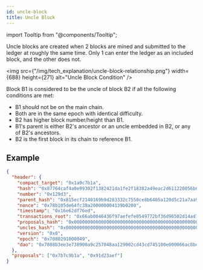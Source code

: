 ```yaml
---
id: uncle-block
title: Uncle Block
---
```


import Tooltip from "@components/Tooltip";

Uncle blocks are created when 2 blocks are mined and submitted to the ledger at roughly the same time. Only 1 can enter the ledger as an included block, and the other does not.

<img src={"/img/tech_explanation/uncle-block-relationship.png"} width={688} height={271} alt="Uncle Block Condition" />

Block B1 is considered to be the uncle of block B2 if all the following conditions are met:

- B1 should not be on the main chain.
- Both are in the same <Tooltip>epoch</Tooltip> with identical difficulty.
- B2 has higher block number/height than B1.
- B1's parent is either B2's ancestor or an uncle embedded in B2, or any of B2's ancestors.
- B2 is the first block in its chain to reference B1.

## Example

```json
{
  "header": {
    "compact_target": "0x1a9c7b1a",
    "hash": "0x87764caf4a0e99302f1382421da1fe2f18382a49eac2d611220056b0854868e3",
    "number": "0x129d3",
    "parent_hash": "0x815ecf2140169b9d283332c7550ce8b6405a120d5c21a7aa99d8a75eb9e77ead",
    "nonce": "0x78b105de64fc38a200000004139b0200",
    "timestamp": "0x16e62df76ed",
    "transactions_root": "0x66ab0046436f97aefefe0549772bf36d96502d14ad736f7f4b1be8274420ca0f",
    "proposals_hash": "0x0000000000000000000000000000000000000000000000000000000000000000",
    "uncles_hash": "0x0000000000000000000000000000000000000000000000000000000000000000",
    "version": "0x0",
    "epoch": "0x7080291000049",
    "dao": "0x7088b3ee3e738900a9c257048aa129002cd43cd745100e000066ac8bd8850d00"
  },
  "proposals": ["0x7b7c9b1a", "0x91d23aef"]
}
```

